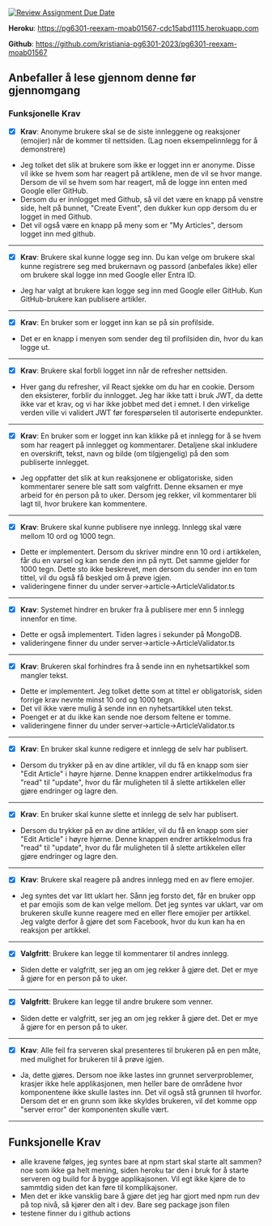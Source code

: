 [![Review Assignment Due Date](https://classroom.github.com/assets/deadline-readme-button-22041afd0340ce965d47ae6ef1cefeee28c7c493a6346c4f15d667ab976d596c.svg)](https://classroom.github.com/a/nHPSu_dn)

**Heroku**: https://pg6301-reexam-moab01567-cdc15abd1115.herokuapp.com

**Github**: https://github.com/kristiania-pg6301-2023/pg6301-reexam-moab01567

## Anbefaller å lese gjennom denne før gjennomgang

### Funksjonelle Krav

- [x] **Krav**: Anonyme brukere skal se de siste innleggene og reaksjoner (emojier) når de kommer til nettsiden. (Lag noen eksempelinnlegg for å demonstrere)
- Jeg tolket det slik at brukere som ikke er logget inn er anonyme. Disse vil ikke se hvem som har reagert på artiklene, men de vil se hvor mange. Dersom de vil se hvem som har reagert, må de logge inn enten med Google eller GitHub.
- Dersom du er innlogget med Github, så vil det være en knapp på venstre side, helt på bunnet, "Create Event", den dukker kun opp dersom du er logget in med Github.
- Det vil også være en knapp på meny som er "My Articles", dersom logget inn med github.

---

- [x] **Krav**: Brukere skal kunne logge seg inn. Du kan velge om brukere skal kunne registrere seg med brukernavn og passord (anbefales ikke) eller om brukere skal logge inn med Google eller Entra ID.
- Jeg har valgt at brukere kan logge seg inn med Google eller GitHub. Kun GitHub-brukere kan publisere artikler.

---

- [x] **Krav**: En bruker som er logget inn kan se på sin profilside.
- Det er en knapp i menyen som sender deg til profilsiden din, hvor du kan logge ut.

---

- [x] **Krav**: Brukere skal forbli logget inn når de refresher nettsiden.
- Hver gang du refresher, vil React sjekke om du har en cookie. Dersom den eksisterer, forblir du innlogget. Jeg har ikke tatt i bruk JWT, da dette ikke var et krav, og vi har ikke jobbet med det i emnet. I den virkelige verden ville vi validert JWT før forespørselen til autoriserte endepunkter.

---

- [x] **Krav**: En bruker som er logget inn kan klikke på et innlegg for å se hvem som har reagert på innlegget og kommentarer. Detaljene skal inkludere en overskrift, tekst, navn og bilde (om tilgjengelig) på den som publiserte innlegget.
- Jeg oppfatter det slik at kun reaksjonene er obligatoriske, siden kommentarer senere ble satt som valgfritt. Denne eksamen er mye arbeid for én person på to uker. Dersom jeg rekker, vil kommentarer bli lagt til, hvor brukere kan kommentere.

---

- [x] **Krav**: Brukere skal kunne publisere nye innlegg. Innlegg skal være mellom 10 ord og 1000 tegn.
- Dette er implementert. Dersom du skriver mindre enn 10 ord i artikkelen, får du en varsel og kan sende den inn på nytt. Det samme gjelder for 1000 tegn. Dette sto ikke beskrevet, men dersom du sender inn en tom tittel, vil du også få beskjed om å prøve igjen.
- valideringene finner du under server->article->ArticleValidator.ts

---

- [x] **Krav**: Systemet hindrer en bruker fra å publisere mer enn 5 innlegg innenfor en time.
- Dette er også implementert. Tiden lagres i sekunder på MongoDB.
- valideringene finner du under server->article->ArticleValidator.ts

---

- [x] **Krav**: Brukeren skal forhindres fra å sende inn en nyhetsartikkel som mangler tekst.
- Dette er implementert. Jeg tolket dette som at tittel er obligatorisk, siden forrige krav nevnte minst 10 ord og 1000 tegn.
- Det vil ikke være mulig å sende inn en nyhetsartikkel uten tekst.
- Poenget er at du ikke kan sende noe dersom feltene er tomme.
- valideringene finner du under server->article->ArticleValidator.ts

---

- [x] **Krav**: En bruker skal kunne redigere et innlegg de selv har publisert.
- Dersom du trykker på en av dine artikler, vil du få en knapp som sier "Edit Article" i høyre hjørne. Denne knappen endrer artikkelmodus fra "read" til "update", hvor du får muligheten til å slette artikkelen eller gjøre endringer og lagre den.

---

- [x] **Krav**: En bruker skal kunne slette et innlegg de selv har publisert.
- Dersom du trykker på en av dine artikler, vil du få en knapp som sier "Edit Article" i høyre hjørne. Denne knappen endrer artikkelmodus fra "read" til "update", hvor du får muligheten til å slette artikkelen eller gjøre endringer og lagre den.

---

- [x] **Krav**: Brukere skal reagere på andres innlegg med en av flere emojier.
- Jeg syntes det var litt uklart her. Sånn jeg forsto det, får en bruker opp et par emojis som de kan velge mellom. Det jeg syntes var uklart, var om brukeren skulle kunne reagere med en eller flere emojier per artikkel. Jeg valgte derfor å gjøre det som Facebook, hvor du kun kan ha en reaksjon per artikkel.

---

- [x] **Valgfritt**: Brukere kan legge til kommentarer til andres innlegg.
- Siden dette er valgfritt, ser jeg an om jeg rekker å gjøre det. Det er mye å gjøre for en person på to uker.

---

- [x] **Valgfritt**: Brukere kan legge til andre brukere som venner.
- Siden dette er valgfritt, ser jeg an om jeg rekker å gjøre det. Det er mye å gjøre for en person på to uker.

---

- [x] **Krav**: Alle feil fra serveren skal presenteres til brukeren på en pen måte, med mulighet for brukeren til å prøve igjen.
- Ja, dette gjøres. Dersom noe ikke lastes inn grunnet serverproblemer, krasjer ikke hele applikasjonen, men heller bare de områdene hvor komponentene ikke skulle lastes inn. Det vil også stå grunnen til hvorfor. Dersom det er en grunn som ikke skyldes brukeren, vil det komme opp "server error" der komponenten skulle vært.

---

## Funksjonelle Krav

- alle kravene følges, jeg syntes bare at npm start skal starte alt sammen? noe som ikke ga helt mening, siden heroku tar den i bruk for å starte serveren og build for å bygge applikajsonen. Vil egt ikke kjøre de to sammtdig siden det kan føre til komplikajsoner.
- Men det er ikke vansklig bare å gjøre det jeg har gjort med npm run dev på top nivå, så kjører den alt i dev. Bare seg package json filen
- testene finner du i github actions
